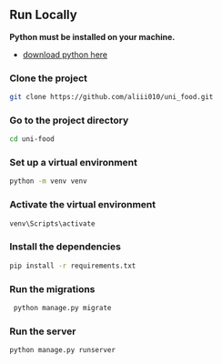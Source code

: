## Run Locally

**Python must be installed on your machine.**

- [download python here](https://apps.microsoft.com/detail/9ncvdn91xzqp?ocid=pdpshare&hl=en-us&gl=US)

### Clone the project

```bash
git clone https://github.com/aliii010/uni_food.git
```

### Go to the project directory

```bash
cd uni-food
```

### Set up a virtual environment

```bash
python -m venv venv
```

### Activate the virtual environment

```bash
venv\Scripts\activate
```

### Install the dependencies

```bash
pip install -r requirements.txt
```

### Run the migrations

```bash
 python manage.py migrate
```

### Run the server

```bash
python manage.py runserver
```
